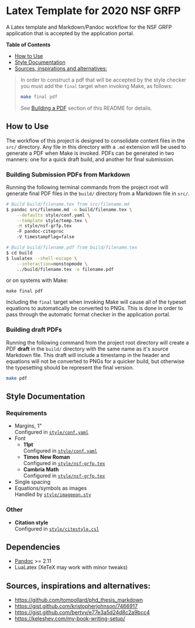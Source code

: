 # Latex Template for 2020 NSF GRFP

A Latex template and Markdown/Pandoc workflow for the NSF GRFP application that is accepted by the application portal.

**Table of Contents**
  - [How to Use](#how-to-use)
  - [Style Documentation](#style-documentation)
  - [Sources, inspirations and alternatives:](#sources-inspirations-and-alternatives)


> In order to construct a pdf that will be accepted by the style checker you must add the `final` target when invoking Make, as follows:
>
>```bash
>make final pdf
>```
> See [Building a PDF](#building-a-pdf) section of this README for details.

## How to Use

The workflow of this project is designed to consolidate content files in the `src/` directory. Any file in this directory with a `.md` extension will be used to generate a PDF when Make is invoked. PDFs can be generated in two manners: one for a quick draft build, and another for final submission.

### Building Submission PDFs from Markdown

Running the following terminal commands from the project root will generate final PDF files in the `build/` directory from a Markdown file in `src/`.

```bash
# Build build/filename.tex from src/filename.md
$ pandoc src/filename.md -o build/filename.tex \
    --defaults style/conf.yaml \
    --template style/temp.tex \
    -H style/nsf-grfp.tex 
    -F pandoc-citeproc 
    -V timestampFlag=false

# Build build/filename.pdf from build/filename.tex
$ cd build
$ lualatex --shell-escape \
    --interaction=nonstopmode \
    ../build/filename.tex -o filename.pdf
```

or on systems with Make:

```shell
make final pdf
```

Including the `final` target when invoking Make will cause all of the typeset equations to automatically be converted to PNGs. This is done in order to pass through the automatic format checker in the application portal.

### Building draft PDFs

Running the following command from the project root directory will create a PDF **draft** in the `build/` directory with the same name as it's source Markdown file. This draft will include a timestamp in the header and equations will not be converted to PNGs for a quicker build, but otherwise the typesetting should be represent the final version.

```bash
make pdf
```

## Style Documentation

### Requirements

- Margins, 1" \
  Configured in [`style/conf.yaml`](style/conf.yaml)
- Font
  - **11pt** \
    Configured in [`style/conf.yaml`](style/conf.yaml)
  - **Times New Roman** \
    Configured in [`style/nsf-grfp.tex`](style/nsf-grfp.tex)
  - **Cambria Math** \
    Configured in [`style/nsf-grfp.tex`](style/nsf-grfp.tex)
- Single spacing
- Equations/symbols as images \
  Handled by [`style/imageeqn.sty`](style/imageeqn.sty)

### Other

- **Citation style** \
  Configured in [`style/citestyle.csl`](style/citestyle.csl)

## Dependencies

- [Pandoc](https://pandoc.org) >= 2.11
- LuaLatex (XeTeX may work with minor tweaks)


## Sources, inspirations and alternatives:

  - https://github.com/tompollard/phd_thesis_markdown
  - https://gist.github.com/kristopherjohnson/7466917
  - https://gist.github.com/bertvv/e77e3a5d24d8c2a9bcc4
  - https://keleshev.com/my-book-writing-setup/
